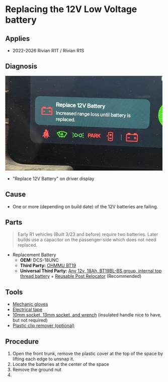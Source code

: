 # Replacing the 12V Low Voltage battery

## Applies

  * 2022-2026 Rivian R1T / Rivian R1S

## Diagnosis

![Replace 12V Battery](warning-12v.jpg)

  * "Replace 12V Battery" on driver display

## Cause

  * One or more (depending on build date) of the 12V batteries are failing.

## Parts

> Early R1 vehicles (Built 3/23 and before) require two batteries. Later builds
> use a capacitor on the passenger-side which does not need replaced.

  * Replacement Battery
    * **OEM:** DCS-18UNC
    * **Third Party:** [OHMMU BT19](https://www.ohmmu.com/product-page/12v-lithium-battery-for-r1t-r1s)
    * **Universal Third Party:** [Any 12v, 18Ah, BT19BL-BS group, internal top thread battery](https://amzn.to/48L0295) + [Reusable Post Relocator](https://soonishev.com/products/battery-post-relocator) (Recommended)

## Tools

  * [Mechanic gloves](https://amzn.to/3LwpO7d)
  * [Electrical tape](https://amzn.to/4oIQMqM)
  * [10mm socket, 13mm socket, and wrench](https://amzn.to/47crE5V) (insulated handle nice to have, but not required)
  * [Plastic clip remover (optional)](https://amzn.to/3L8OWAW)

## Procedure

  1. Open the front trunk, remove the plastic cover at the top of the space by lifting each edge to unsnap it.
  2. Locate the batteries at the center of the space
  3. Remove the ground nut
  4. 
